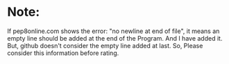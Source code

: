 # Note:
If pep8online.com shows the error: "no newline at end of file", it means an empty line should be added at the end of the Program. And I have added it. But, github doesn't consider the empty line added at last. So, Please consider this information before rating.

